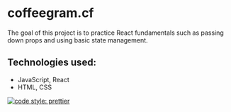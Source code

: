 # coffeegram.cf

The goal of this project is to practice React fundamentals such as passing down props and using basic state management.  

## Technologies used:

- JavaScript, React
- HTML, CSS

[![code style: prettier](https://img.shields.io/badge/code_style-prettier-ff69b4.svg?style=flat-square)](https://github.com/prettier/prettier)
